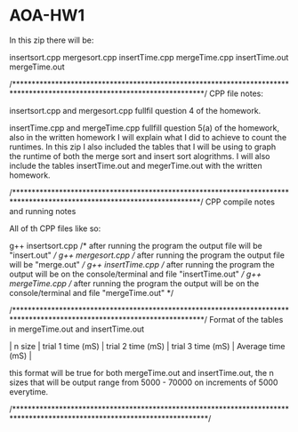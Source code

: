 # AOA-HW1

In this zip there will be:

insertsort.cpp
mergesort.cpp
insertTime.cpp
mergeTime.cpp
insertTime.out
mergeTime.out

/*************************************************************************************************************************/
CPP file notes:

insertsort.cpp and mergesort.cpp fullfil question 4 of the homework.

insertTime.cpp and mergeTime.cpp fullfill question 5(a) of the homework, also in
the written homework I will explain what I did to achieve to count the runtimes. In this zip
I also included the tables that I will be using to graph the runtime of both the merge sort and
insert sort alogrithms. I will also include the tables insertTime.out and megerTime.out with 
the written homework.

/************************************************************************************************************************/
CPP compile notes and running notes

All of th CPP files like so:

g++ insertsort.cpp /* after running the program the output file will be "insert.out" */
g++ mergesort.cpp /* after running the program the output file will be "merge.out" */
g++ insertTime.cpp /* after running the program the output will be on the console/terminal and file "insertTime.out" */
g++ mergeTime.cpp /* after running the program the output will be on the console/terminal and file "mergeTime.out" */

/*************************************************************************************************************************/
Format of the tables in mergeTime.out and insertTime.out

| n size | trial 1 time (mS) | trial 2 time (mS) | trial 3 time (mS) | Average time (mS) |

this format will be true for both mergeTime.out and insertTime.out, the n sizes that will be output range from 5000 - 70000
on increments of 5000 everytime.

/**************************************************************************************************************************/ 
